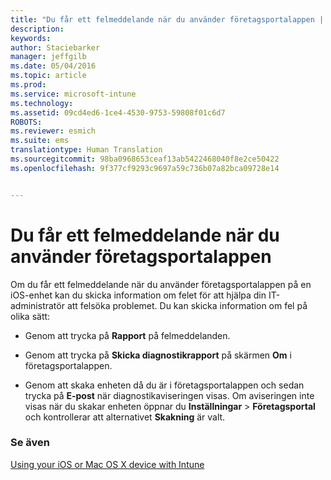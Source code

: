 ```yaml
---
title: "Du får ett felmeddelande när du använder företagsportalappen | Microsoft Intune"
description: 
keywords: 
author: Staciebarker
manager: jeffgilb
ms.date: 05/04/2016
ms.topic: article
ms.prod: 
ms.service: microsoft-intune
ms.technology: 
ms.assetid: 09cd4ed6-1ce4-4530-9753-59808f01c6d7
ROBOTS: 
ms.reviewer: esmich
ms.suite: ems
translationtype: Human Translation
ms.sourcegitcommit: 98ba0968653ceaf13ab5422468040f8e2ce50422
ms.openlocfilehash: 9f377cf9293c9697a59c736b07a82bca09728e14


---
```



# Du får ett felmeddelande när du använder företagsportalappen

Om du får ett felmeddelande när du använder företagsportalappen på en iOS-enhet kan du skicka information om felet för att hjälpa din IT-administratör att felsöka problemet. Du kan skicka information om fel på olika sätt:

-   Genom att trycka på **Rapport** på felmeddelanden.

-   Genom att trycka på **Skicka diagnostikrapport** på skärmen **Om** i företagsportalappen.

-   Genom att skaka enheten då du är i företagsportalappen och sedan trycka på **E-post** när diagnostikaviseringen visas. Om aviseringen inte visas när du skakar enheten öppnar du **Inställningar** &gt; **Företagsportal** och kontrollerar att alternativet **Skakning** är valt.


### Se även
[Using your iOS or Mac OS X device with Intune](using-your-ios-or-mac-os-x-device-with-intune.md)


<!--HONumber=Jun16_HO4-->


